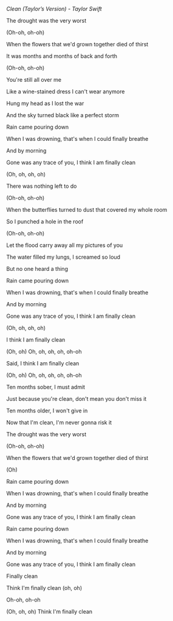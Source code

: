 ﻿*Clean (Taylor’s Version) - Taylor Swift* 

The drought was the very worst

(Oh-oh, oh-oh)

When the flowers that we'd grown together died of thirst

It was months and months of back and forth

(Oh-oh, oh-oh)

You're still all over me

Like a wine-stained dress I can't wear anymore

Hung my head as I lost the war

And the sky turned black like a perfect storm

Rain came pouring down

When I was drowning, that's when I could finally breathe

And by morning

Gone was any trace of you, I think I am finally clean

(Oh, oh, oh, oh)

There was nothing left to do

(Oh-oh, oh-oh)

When the butterflies turned to dust that covered my whole room

So I punched a hole in the roof

(Oh-oh, oh-oh)

Let the flood carry away all my pictures of you

The water filled my lungs, I screamed so loud

But no one heard a thing

Rain came pouring down

When I was drowning, that's when I could finally breathe

And by morning

Gone was any trace of you, I think I am finally clean

(Oh, oh, oh, oh)

I think I am finally clean

(Oh, oh) Oh, oh, oh, oh, oh-oh

Said, I think I am finally clean

(Oh, oh) Oh, oh, oh, oh, oh-oh

Ten months sober, I must admit

Just because you're clean, don't mean you don't miss it

Ten months older, I won't give in

Now that I'm clean, I'm never gonna risk it

The drought was the very worst

(Oh-oh, oh-oh)

When the flowers that we'd grown together died of thirst

(Oh)

Rain came pouring down

When I was drowning, that's when I could finally breathe

And by morning

Gone was any trace of you, I think I am finally clean

Rain came pouring down

When I was drowning, that's when I could finally breathe

And by morning

Gone was any trace of you, I think I am finally clean

Finally clean

Think I'm finally clean (oh, oh)

Oh-oh, oh-oh

(Oh, oh, oh) Think I'm finally clean

